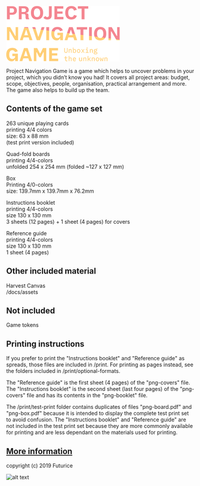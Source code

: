 ![alt text](png-logo.png "# Project Navigation game")

Project Navigation Game is a game which helps to uncover problems in your project, which you didn’t know you had! It covers all project areas: budget, scope, objectives, people, organisation, practical arrangement and more. The game also helps to build up the team.

## Contents of the game set

263 unique playing cards<br/>
printing 4/4 colors<br/>
size: 63 x 88 mm<br/>
(test print version included)

Quad-fold boards<br/>
printing 4/4-colors<br/>
unfolded 254 x 254 mm (folded ~127 x 127 mm)

Box<br/>
Printing 4/0-colors<br/>
size: 139.7mm x 139.7mm x 76.2mm

Instructions booklet<br/>
printing 4/4-colors<br/>
size 130 x 130 mm<br/>
3 sheets (12 pages) + 1 sheet (4 pages) for covers

Reference guide<br/>
printing 4/4-colors<br/>
size 130 x 130 mm<br/>
1 sheet (4 pages)

## Other included material

Harvest Canvas<br/>
/docs/assets

## Not included

Game tokens

## Printing instructions

If you prefer to print the "Instructions booklet" and "Reference guide" as spreads, those files are included in /print. For printing as pages instead, see the folders included in /print/optional-formats.

The "Reference guide" is the first sheet (4 pages) of the "png-covers" file. The "Instructions booklet" is the second sheet (last four pages) of the "png-covers" file and has its contents in the "png-booklet" file.

The /print/test-print folder contains duplicates of files "png-board.pdf" and "png-box.pdf" because it is intended to display the complete test print set to avoid confusion. The "Instructions booklet" and "Reference guide" are not included in the test print set because they are more commonly available for printing and are less dependant on the materials used for printing.

## [More information](https://projectnavigationgame.futurice.com)

copyright (c) 2019 Futurice

![alt text](https://i.creativecommons.org/l/by-sa/4.0/88x31.png "Creative Commons Attribution-ShareAlike 4.0 International License")

